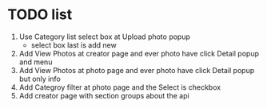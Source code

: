 # TODO list
1. Use Category list select box at Upload photo popup 
    - select box last is add new 
2. Add View Photos at creator page and ever photo have click Detail popup and menu 
3. Add View Photos at photo page and ever photo have click Detail popup but only info 
4. Add Categroy filter at photo page and the Select is checkbox 
5. Add creator page with section groups about the api